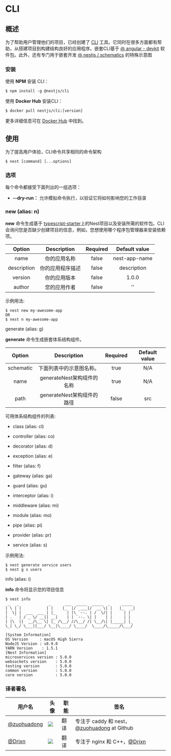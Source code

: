 # CLI

## 概述
为了帮助用户管理他们的项目，已经创建了 [CLI](https://github.com/nestjs/nest-cli) 工具。它同时在很多方面都有帮助，从搭建项目到构建结构良好的应用程序。嵌套CLI基于 [@ angular - devkit](https://github.com/angular/devkit) 软件包。此外，还有专门用于嵌套开发 [@ nestjs / schematics](https://github.com/nestjs/schematics) 的特殊示意图

### 安装

使用 **NPM** 安装 CLI：

``` 
$ npm install -g @nestjs/cli
```

使用 **Docker Hub** 安装CLI：

```
$ docker pull nestjs/cli:[version]
```

更多详细信息可在 [Docker Hub](https://hub.docker.com/r/nestjs/cli/) 中找到。

## 使用

为了提高用户体验，CLI命令共享相同的命令架构

```
$ nest [command] [...options]
```

### 选项

每个命令都接受下面列出的一组选项：
* **--dry-run：** 允许模拟命令执行，以验证它将如何影响您的工作目录

### new (alias: n)

**new** 命令生成基于 [typescript-starter](https://github.com/nestjs/typescript-starter)上的Nest项目以及安装所需的软件包。CLI会询问您是否缺少创建项目的信息，例如，您想使用哪个程序包管理器来安装依赖项。
 
|   Option               |      Description           |  Required     | Default value              |
| :---------------------: | :-------------------------: | :------------: | :-------------------------: |
| name                   | 你的应用名称 | false | nest-app-name |
| description            | 你的应用程序描述 |false	| description |
| version                | 你的应用版本 |false	| 1.0.0 |
| author                 | 您的应用作者 |false	| '' |

示例用法:

```
$ nest new my-awesome-app
OR 
$ nest n my-awesome-app
```

generate (alias: g)

 **generate** 命令生成嵌套体系结构组件。

|   Option               |      Description           |  Required     | Default value              |
| :---------------------: | :-------------------------: | :------------: | :-------------------------: |
| schematic                   | 下面列表中的示意图名称。 | true | N/A |
| name          | generateNest架构组件的名称  |true	| N/A |
| path               | generateNest架构组件的路径 |false	|src |

可用体系结构组件的列表:
  
  * class (alias: cl)
  
  * controller (alias: co)
  
  * decorator (alias: d)
  
  * exception (alias: e)
  
  * filter (alias: f)
  
  * gateway (alias: ga)
  
  * guard (alias: gu)
  
  * interceptor (alias: i)
  
  * middleware (alias: mi)
  
  * module (alias: mo)
  
  * pipe (alias: pi) 
  
  * provider (alias: pr)
  
  * service (alias: s)
  
  示例用法:
  
  ```
$ nest generate service users
$ nest g s users
```

info (alias: i)

**info** 命令将显示您的项目信息

```
$ nest info
 _   _             _      ___  _____  _____  _     _____
| \ | |           | |    |_  |/  ___|/  __ \| |   |_   _|
|  \| |  ___  ___ | |_     | |\ `--. | /  \/| |     | |
| . ` | / _ \/ __|| __|    | | `--. \| |    | |     | |
| |\  ||  __/\__ \| |_ /\__/ //\__/ /| \__/\| |_____| |_
\_| \_/ \___||___/ \__|\____/ \____/  \____/\_____/\___/

[System Information]
OS Version     : macOS High Sierra
NodeJS Version : v8.9.0
YARN Version    : 1.5.1
[Nest Information]
microservices version : 5.0.0
websockets version    : 5.0.0
testing version       : 5.0.0
common version        : 5.0.0
core version          : 5.0.0
```


 ### 译者署名

| 用户名 | 头像 | 职能 | 签名 |
|---|---|---|---|
| [@zuohuadong](https://github.com/zuohuadong)  | <img class="avatar-66 rm-style" src="https://wx3.sinaimg.cn/large/006fVPCvly1fmpnlt8sefj302d02s742.jpg">  |  翻译  | 专注于 caddy 和 nest，[@zuohuadong](https://github.com/zuohuadong/) at Github  |
| [@Drixn](https://drixn.com/)  | <img class="avatar-66 rm-style" src="https://cdn.drixn.com/img/src/avatar1.png">  |  翻译  | 专注于 nginx 和 C++，[@Drixn](https://drixn.com/) |